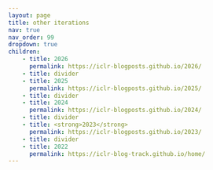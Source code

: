 ```yaml
---
layout: page
title: other iterations
nav: true
nav_order: 99
dropdown: true
children:
    - title: 2026
      permalink: https://iclr-blogposts.github.io/2026/
    - title: divider
    - title: 2025
      permalink: https://iclr-blogposts.github.io/2025/
    - title: divider
    - title: 2024
      permalink: https://iclr-blogposts.github.io/2024/
    - title: divider
    - title: <strong>2023</strong>
      permalink: https://iclr-blogposts.github.io/2023/
    - title: divider
    - title: 2022
      permalink: https://iclr-blog-track.github.io/home/
---
```

